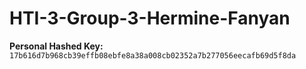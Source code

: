 # HTI-3-Group-3-Hermine-Fanyan

**Personal Hashed Key:** `17b616d7b968cb39effb08ebfe8a38a008cb02352a7b277056eecafb69d5f8da`
